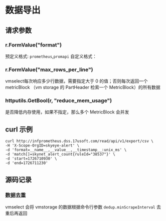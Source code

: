 # 数据导出

## 请求参数
### r.FormValue("format")
预定义格式: `prometheus`,`promapi`
自定义格式：

### r.FormValue("max_rows_per_line")
vmselect每次响应多少行数据，需要指定大于 0 的值；否则每次返回一个 metricBlock （vm storage 的 PartHeader 检索一个 MetricBlock）的所有数据

### httputils.GetBool(r, "reduce_mem_usage")
是否降低内存使用，如果不指定，那么多个 MetricBlock 会并发

## curl 示例
```cURL
curl http://infprometheus.dss.17usoft.com/read/api/v1/export/csv \
-H 'X-Scope-OrgID=skyeye-alert' \
-d 'format=__name__,__value__,__timestamp__:unix_ms' \
-d 'match[]=skynet_alert_count{ruleId="38537"}' \
-d 'start=1726710930' \
-d 'end=1726711230'
```

## 源码记录
### 数据去重
vmselect 会将 vmstorage 的数据根据命令行参数 `dedup.minScrapeInterval` 去重后再返回
